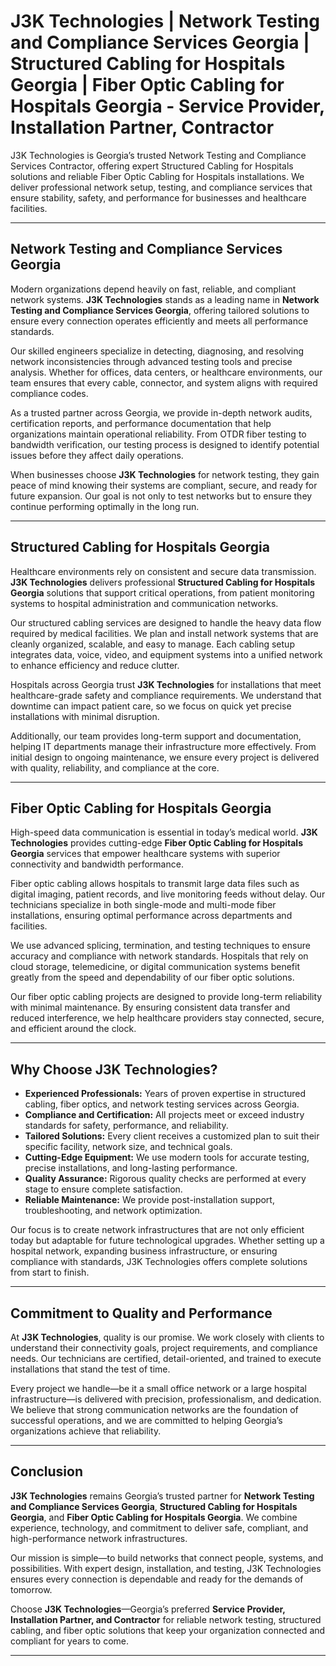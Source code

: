 

# J3K Technologies | Network Testing and Compliance Services Georgia | Structured Cabling for Hospitals Georgia | Fiber Optic Cabling for Hospitals Georgia - Service Provider, Installation Partner, Contractor

J3K Technologies is Georgia’s trusted Network Testing and Compliance Services Contractor, offering expert Structured Cabling for Hospitals solutions and reliable Fiber Optic Cabling for Hospitals installations. We deliver professional network setup, testing, and compliance services that ensure stability, safety, and performance for businesses and healthcare facilities.

---

## Network Testing and Compliance Services Georgia

Modern organizations depend heavily on fast, reliable, and compliant network systems. **J3K Technologies** stands as a leading name in **Network Testing and Compliance Services Georgia**, offering tailored solutions to ensure every connection operates efficiently and meets all performance standards.  

Our skilled engineers specialize in detecting, diagnosing, and resolving network inconsistencies through advanced testing tools and precise analysis. Whether for offices, data centers, or healthcare environments, our team ensures that every cable, connector, and system aligns with required compliance codes.  

As a trusted partner across Georgia, we provide in-depth network audits, certification reports, and performance documentation that help organizations maintain operational reliability. From OTDR fiber testing to bandwidth verification, our testing process is designed to identify potential issues before they affect daily operations.  

When businesses choose **J3K Technologies** for network testing, they gain peace of mind knowing their systems are compliant, secure, and ready for future expansion. Our goal is not only to test networks but to ensure they continue performing optimally in the long run.

---

## Structured Cabling for Hospitals Georgia

Healthcare environments rely on consistent and secure data transmission. **J3K Technologies** delivers professional **Structured Cabling for Hospitals Georgia** solutions that support critical operations, from patient monitoring systems to hospital administration and communication networks.  

Our structured cabling services are designed to handle the heavy data flow required by medical facilities. We plan and install network systems that are cleanly organized, scalable, and easy to manage. Each cabling setup integrates data, voice, video, and equipment systems into a unified network to enhance efficiency and reduce clutter.  

Hospitals across Georgia trust **J3K Technologies** for installations that meet healthcare-grade safety and compliance requirements. We understand that downtime can impact patient care, so we focus on quick yet precise installations with minimal disruption.  

Additionally, our team provides long-term support and documentation, helping IT departments manage their infrastructure more effectively. From initial design to ongoing maintenance, we ensure every project is delivered with quality, reliability, and compliance at the core.

---

## Fiber Optic Cabling for Hospitals Georgia

High-speed data communication is essential in today’s medical world. **J3K Technologies** provides cutting-edge **Fiber Optic Cabling for Hospitals Georgia** services that empower healthcare systems with superior connectivity and bandwidth performance.  

Fiber optic cabling allows hospitals to transmit large data files such as digital imaging, patient records, and live monitoring feeds without delay. Our technicians specialize in both single-mode and multi-mode fiber installations, ensuring optimal performance across departments and facilities.  

We use advanced splicing, termination, and testing techniques to ensure accuracy and compliance with network standards. Hospitals that rely on cloud storage, telemedicine, or digital communication systems benefit greatly from the speed and dependability of our fiber optic solutions.  

Our fiber optic cabling projects are designed to provide long-term reliability with minimal maintenance. By ensuring consistent data transfer and reduced interference, we help healthcare providers stay connected, secure, and efficient around the clock.

---

## Why Choose J3K Technologies?

- **Experienced Professionals:** Years of proven expertise in structured cabling, fiber optics, and network testing services across Georgia.  
- **Compliance and Certification:** All projects meet or exceed industry standards for safety, performance, and reliability.  
- **Tailored Solutions:** Every client receives a customized plan to suit their specific facility, network size, and technical goals.  
- **Cutting-Edge Equipment:** We use modern tools for accurate testing, precise installations, and long-lasting performance.  
- **Quality Assurance:** Rigorous quality checks are performed at every stage to ensure complete satisfaction.  
- **Reliable Maintenance:** We provide post-installation support, troubleshooting, and network optimization.  

Our focus is to create network infrastructures that are not only efficient today but adaptable for future technological upgrades. Whether setting up a hospital network, expanding business infrastructure, or ensuring compliance with standards, J3K Technologies offers complete solutions from start to finish.

---

## Commitment to Quality and Performance

At **J3K Technologies**, quality is our promise. We work closely with clients to understand their connectivity goals, project requirements, and compliance needs. Our technicians are certified, detail-oriented, and trained to execute installations that stand the test of time.  

Every project we handle—be it a small office network or a large hospital infrastructure—is delivered with precision, professionalism, and dedication. We believe that strong communication networks are the foundation of successful operations, and we are committed to helping Georgia’s organizations achieve that reliability.

---

## Conclusion

**J3K Technologies** remains Georgia’s trusted partner for **Network Testing and Compliance Services Georgia**, **Structured Cabling for Hospitals Georgia**, and **Fiber Optic Cabling for Hospitals Georgia**. We combine experience, technology, and commitment to deliver safe, compliant, and high-performance network infrastructures.  

Our mission is simple—to build networks that connect people, systems, and possibilities. With expert design, installation, and testing, J3K Technologies ensures every connection is dependable and ready for the demands of tomorrow.  

Choose **J3K Technologies**—Georgia’s preferred **Service Provider, Installation Partner, and Contractor** for reliable network testing, structured cabling, and fiber optic solutions that keep your organization connected and compliant for years to come.

---
